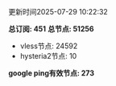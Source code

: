 更新时间2025-07-29 10:22:32

**总订阅: 451**
**总节点: 51256**
- vless节点: 24592
- hysteria2节点: 10

**google ping有效节点: 273**
